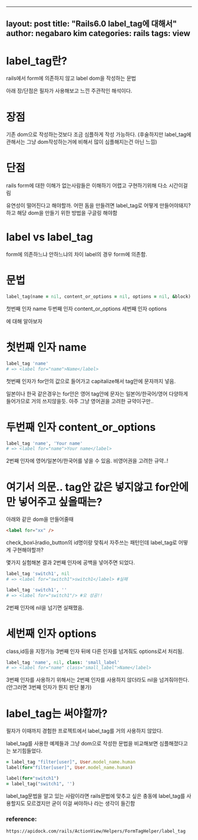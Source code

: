 
---
layout: post
title: "Rails6.0 label_tag에 대해서"
author: negabaro kim
categories: rails
tags: view
---

# label_tag란?

rails에서 form에 의존하지 않고 label dom을 작성하는 문법


아래 장/단점은 필자가 사용해보고 느낀 주관적인 해석이다.

# 장점

기존 dom으로 작성하는것보다 조금 심플하게 작성 가능하다.
(후술하지만 label_tag에 관해서는 그냥 dom작성하는거에 비해서 많이 심플해지는건 아닌 느낌)


# 단점

rails form에 대한 이해가 없는사람들은 이해하기 어렵고 구현하기위해 다소 시간이걸림

유연성이 떨어진다고 해야할까.
어떤 돔을 만들려면 label_tag로 어떻게 만들어야돼지? 하고 해당 dom을 만들기 위한 방법을 구글링 해야함



# label vs label_tag

form에 의존하느냐 안하느냐의 차이 label의 경우 form에 의존함.


# 문법

```ruby
label_tag(name = nil, content_or_options = nil, options = nil, &block) public
```

첫번째 인자 name
두번째 인자 content_or_options
세번째 인자 options

에 대해 알아보자


# 첫번째 인자 name

```ruby
label_tag 'name'
# => <label for="name">Name</label>
```

첫번째 인자가 for안의 값으로 들어가고
capitalize해서 tag안에 문자까지 넣음.

일본이나 한국 같은경우는 for안은 영어 tag안에 문자는 일본어/한국어/영어 다양하게 들어가므로
거의 쓰지않을듯.
아주 그냥 영어권을 고려한 규약이구만..


# 두번째 인자 content_or_options

```ruby
label_tag 'name', 'Your name'
# => <label for="name">Your name</label>
```

2번째 인자에 영어/일본어/한국어를 넣을 수 있음.
비영어권을 고려한 규약..!


# 여기서 의문.. tag안 값은 넣지않고 for안에만 넣어주고 싶을때는?

아래와 같은 dom을 만들어줄때

```html
<label for="xx" />
```

check_box나radio_button의 id명이랑 맞춰서 자주쓰는 패턴인데
label_tag로 어떻게 구현해야할까?

몇가지 실험해본 결과 2번째 인자에 공백을 넣어주면 되었다.

```ruby
label_tag 'switch1', nil
# => <label for="switch1">switch1</label> #실패

label_tag 'switch1', ''
# => <label for="switch1"/> #오 성공!!
```

2번째 인자에 nil을 넘기면 실패했음.


# 세번째 인자 options

class,id등을 지정가능
3번째 인자 뒤에 다른 인자를 넘겨줘도 options로서 처리됨.


```ruby
label_tag 'name', nil, class: 'small_label'
# => <label for="name" class="small_label">Name</label>
```

3번째 인자를 사용하기 위해서는 2번째 인자를 사용하지 않더라도 nil을 넘겨줘야한다.
(안그러면 3번째 인자가 뭔지 판단 불가)


# label_tag는 써야할까?

필자가 이때까지 경험한 프로젝트에서 label_tag를 거의 사용하지 않았다.


label_tag를 사용한 예제들과 그냥 dom으로 작성한 문법을 비교해보면 심플해졌다고는 보기힘들었다.

```ruby
= label_tag "filter[user]", User.model_name.human
label(for="filter[user]", User.model_name.human)
```

```ruby
label(for="switch1")
= label_tag("switch1", '')
```

label_tag문법을 알고 있는 사람이라면 rails문법에 맞추고 싶은 충동에 label_tag를 사용할지도 모르겠지만 굳이 이걸 써야하나 라는 생각이 들긴함



### reference:

```
https://apidock.com/rails/ActionView/Helpers/FormTagHelper/label_tag
```